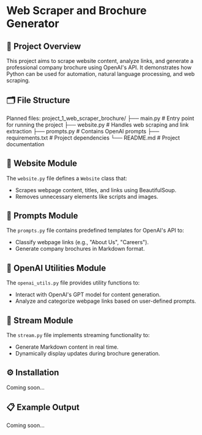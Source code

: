 # Web Scraper and Brochure Generator

## 📖 Project Overview
This project aims to scrape website content, analyze links, and generate a professional company brochure using OpenAI's API. It demonstrates how Python can be used for automation, natural language processing, and web scraping.

## 🗂️ File Structure
Planned files:
project_1_web_scraper_brochure/ ├── main.py # Entry point for running the project ├── website.py # Handles web scraping and link extraction ├── prompts.py # Contains OpenAI prompts ├── requirements.txt # Project dependencies └── README.md # Project documentation

## 🧩 Website Module
The `website.py` file defines a `Website` class that:
- Scrapes webpage content, titles, and links using BeautifulSoup.
- Removes unnecessary elements like scripts and images.

## 🧩 Prompts Module
The `prompts.py` file contains predefined templates for OpenAI's API to:
- Classify webpage links (e.g., "About Us", "Careers").
- Generate company brochures in Markdown format.

## 🧩 OpenAI Utilities Module
The `openai_utils.py` file provides utility functions to:
- Interact with OpenAI's GPT model for content generation.
- Analyze and categorize webpage links based on user-defined prompts.


## 🧩 Stream Module
The `stream.py` file implements streaming functionality to:
- Generate Markdown content in real time.
- Dynamically display updates during brochure generation.


## ⚙️ Installation
Coming soon...

## 📋 Example Output
Coming soon...

